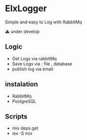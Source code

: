 # ElxLogger

Simple and easy to Log with RabbitMq

⚠️ under develop

## Logic

- Get Logs via rabbitMq
- Save Logs via : file , database
- publish log via email

## instalation

- RabbitMq
- PostgreSQL

## Scripts

- mix deps.get
- iex -S mix

